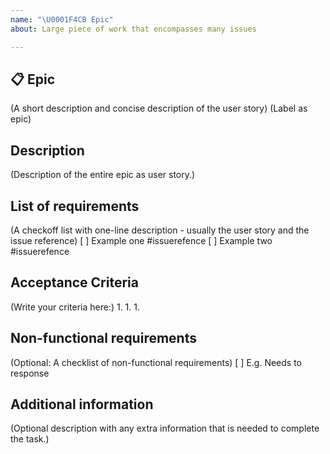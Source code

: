 ```yaml
---
name: "\U0001F4CB Epic"
about: Large piece of work that encompasses many issues

---
```


## 📋 Epic
(A short description and concise description of the user story)
(Label as epic)

## Description
(Description of the entire epic as user story.)

## List of requirements
(A checkoff list with one-line description - usually the user story and the issue reference)
[ ] Example one #issuerefence
[ ] Example two #issuerefence

## Acceptance Criteria
(Write your criteria here:)
1.
1.
1.

## Non-functional requirements 
(Optional: A checklist of non-functional requirements)
[ ] E.g. Needs to response 

## Additional information
(Optional description with any extra information that is needed to complete the task.)
